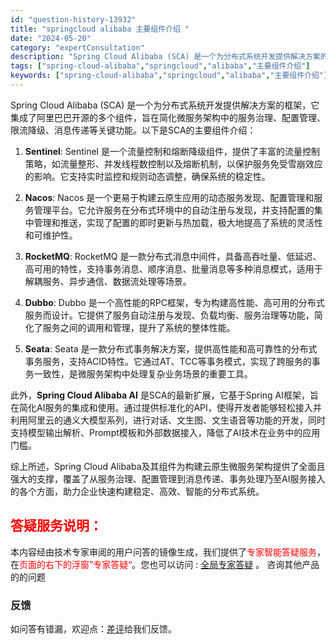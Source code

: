 ```yaml
---
id: "question-history-13932"
title: "springcloud alibaba 主要组件介绍 "
date: "2024-05-20"
category: "expertConsultation"
description: "Spring Cloud Alibaba (SCA) 是一个为分布式系统开发提供解决方案的框架，它集成了阿里巴巴开源的多个组件，旨在简化微服务架构中的服务治理、配置管理、限流降级、消息传递等关键功能。以下是SCA的主要组件介绍：1. **Sentinel**: Sentinel 是一个流量控制和熔断"
tags: ["spring-cloud-alibaba","springcloud","alibaba","主要组件介绍"]
keywords: ["spring-cloud-alibaba","springcloud","alibaba","主要组件介绍"]
---
```


Spring Cloud Alibaba (SCA) 是一个为分布式系统开发提供解决方案的框架，它集成了阿里巴巴开源的多个组件，旨在简化微服务架构中的服务治理、配置管理、限流降级、消息传递等关键功能。以下是SCA的主要组件介绍：

1. **Sentinel**: Sentinel 是一个流量控制和熔断降级组件，提供了丰富的流量控制策略，如流量整形、并发线程数控制以及熔断机制，以保护服务免受雪崩效应的影响。它支持实时监控和规则动态调整，确保系统的稳定性。

2. **Nacos**: Nacos 是一个更易于构建云原生应用的动态服务发现、配置管理和服务管理平台。它允许服务在分布式环境中的自动注册与发现，并支持配置的集中管理和推送，实现了配置的即时更新与热加载，极大地提高了系统的灵活性和可维护性。

3. **RocketMQ**: RocketMQ 是一款分布式消息中间件，具备高吞吐量、低延迟、高可用的特性，支持事务消息、顺序消息、批量消息等多种消息模式，适用于解耦服务、异步通信、数据流处理等场景。

4. **Dubbo**: Dubbo 是一个高性能的RPC框架，专为构建高性能、高可用的分布式服务而设计。它提供了服务自动注册与发现、负载均衡、服务治理等功能，简化了服务之间的调用和管理，提升了系统的整体性能。

5. **Seata**: Seata 是一款分布式事务解决方案，提供高性能和高可靠性的分布式事务服务，支持ACID特性。它通过AT、TCC等事务模式，实现了跨服务的事务一致性，是微服务架构中处理复杂业务场景的重要工具。

此外，**Spring Cloud Alibaba AI** 是SCA的最新扩展，它基于Spring AI框架，旨在简化AI服务的集成和使用。通过提供标准化的API，使得开发者能够轻松接入并利用阿里云的通义大模型系列，进行对话、文生图、文生语音等功能的开发，同时支持模型输出解析、Prompt模板和外部数据接入，降低了AI技术在业务中的应用门槛。

综上所述，Spring Cloud Alibaba及其组件为构建云原生微服务架构提供了全面且强大的支撑，覆盖了从服务治理、配置管理到消息传递、事务处理乃至AI服务接入的各个方面，助力企业快速构建稳定、高效、智能的分布式系统。
## <font color="#FF0000">答疑服务说明：</font> 

本内容经由技术专家审阅的用户问答的镜像生成，我们提供了<font color="#FF0000">专家智能答疑服务</font>，在<font color="#FF0000">页面的右下的浮窗”专家答疑“</font>。您也可以访问 : [全局专家答疑](https://opensource.alibaba.com/chatBot) 。 咨询其他产品的的问题

### 反馈
如问答有错漏，欢迎点：[差评](https://ai.nacos.io/user/feedbackByEnhancerGradePOJOID?enhancerGradePOJOId=13933)给我们反馈。
